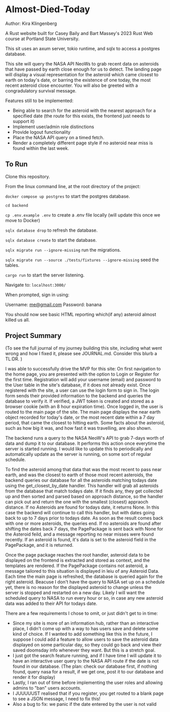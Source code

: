# Almost-Died-Today

Author: Kira Klingenberg

A Rust website built for Casey Baily and Bart Massey's 2023 Rust Web course at Portland State University.

This sit uses an axum server, tokio runtime, and sqlx to access a postgres database.

This site will query the NASA API NeoWs to grab recent data on asteroids that have passed by earth close enough for us to detect.
The landing page will display a visual representation for the asteroid which came closest to earth on today's date, or barring the existence of one today, the most recent asteroid close encounter.
You will also be greeted with a congradulatory survival message.  


Features still to be implemented:

- Being able to search for the asteroid with the nearest approach for a specified date (the route for this exists, the frontend just needs to support it)
- Implement user/admin role distinctions
- Provide logout functionality
- Place the NASA API query on a timed fetch.
- Render a completely different page style if no asteroid near miss is found within the last week.


## To Run

Clone this repository.

From the linux command line, at the root directory of the project:

```docker compose up postgres```  to start the postgres database.

```cd backend```

```cp .env.example .env```  to create a .env file locally (will update this once we move to Docker)

```sqlx database drop``` to refresh the database.

```sqlx database create``` to start the database.

```sqlx migrate run --ignore-missing``` run the migrations.

```sqlx migrate run --source ./tests/fixtures --ignore-missing``` seed the tables.

```cargo run``` to start the server listening.

Navigate to: ```localhost:3000/```

When prompted, sign in using:

Username: me@gmail.com
Password: banana

You should now see basic HTML reporting which(if any) asteroid almost killed us all.

## Project Summary

(To see the full journal of my journey building this site, including what went wrong and how I fixed it, please see JOURNAL.md. Consider this blurb a TL:DR. )

I was able to successfully drive the MVP for this site: 
On first navigation to the home page, you are presented with the option to Login or Register for the first time.
Registration will add your username (email) and password to the User table in the site's database, if it does not already exist.
Once registered with the site, a user can use the login form to sign in.
The login form sends their provided information to the backend and queries the database to verify it.
If verified, a JWT token is created and stored as a browser cookie (with an 8 hour expiration time).
Once logged in, the user is routed to the main page of the site.
The main page displays the near earth object recorded for today's date, or the most recent date within a 7 day period, that came the closest to hitting earth.
Some facts about the asteroid, such as how big it was, and how fast it was travelling, are also shown.

The backend runs a query to the NASA NeoW's API to grab 7-days worth of data and dump it to our database.
It performs this action once everytime the server is started running.
I would like to update this to periodically and automatically update as the server is running, on some sort of regular schedule.

To find the asteroid among that data that was the most recent to pass near earth, and was the closest to earth of those most recent asteroids, 
the backend queries our database for all the asteroids matching todays date using the get_closest_by_date handler.
This handler will grab all asteroids from the database that match todays date. 
If it finds any, they get collected up and then sorted and parsed based on approach distance, so the handler can pick out and return the one with the smallest (closest) appraoch distance.
If no Asteroids are found for todays date, it returns None.
In this case the backend will continue to call this handler, but with dates going back to up to 7 days prior to todays date.
As soon as the result comes back with one or more asteroids, the queries end.
If no asteroids are found after shifting the dates back 7 days, the PagePackage is sent back with None for the Asteroid feild, and a message reporting no near misses were found recently.
If an asteroid is found, it's data is set to the asteroid field in the PagePackage, and it is returned.

Once the page package reaches the root handler, asteroid data to be displayed on the frontend is extracted and stored as context, and the templates are rendered.
If the PagePackage contains not asteroid, a message tailored to this situation is displayed in leiu of any Asteroid Data.
Each time the main page is refreshed, the database is queried again for the right asteroid.
Beacuse I don't have the query to NASA set up on a schedule yet, there is no reason for the displayed asteroid to change unless the server is stopped and restarted on a new day.
Likely I will want the scheduled query to NASA to run every hour or so, in case any new asteroid data was added to their API for todays date.

There are a few requirements I chose to omit, or just didn't get to in time:

- Since my site is more of an information hub, rather than an interactive place, I didn't come up with a way to has users save and delete some kind of choice.
If I wanted to add something like this in the future, I suppose I could add a feature to allow users to save the asteroid data displayed on some particular day, so they could go back and view their saved doomsday info whenever they want. But this is a stretch goal.
- I just got the search feature running, and if I have time I will update it to have an interactive user query to the NASA API route if the date is not found in our database.
  (The plan: check our database first, if nothing found, query nasa for a result, if we get one, post it to our database and render it for display)
- Lastly, I ran out of time before implementing the user roles and allowing admins to "ban" users accounts.
- I JUUUUUST realised that if you register, you get routed to a blank page to see a JSON message, I need to fix this!
- Also a bug to fix: we panic if the date entered by the user is not valid


